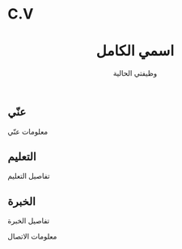 # C.V
<!DOCTYPE html>
<html lang="en">
<head>
    <meta charset="UTF-8">
    <meta name="viewport" content="width=device-width, initial-scale=1.0">
    <title>My CV</title>
    <link rel="stylesheet" href="styles.css">
</head>
<body>
    <header>
        <h1>اسمي الكامل</h1>
        <p>وظيفتي الحالية</p>
    </header>
    <section>
        <h2>عنّي</h2>
        <p>معلومات عنّي</p>
    </section>
    <section>
        <h2>التعليم</h2>
        <p>تفاصيل التعليم</p>
    </section>
    <section>
        <h2>الخبرة</h2>
        <p>تفاصيل الخبرة</p>
    </section>
    <footer>
        <p>معلومات الاتصال</p>
    </footer>
</body>
</html>

